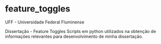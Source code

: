 # feature_toggles
UFF - Universidade Federal Fluminense

Dissertação - Feature Toggles
Scripts em python utilizados na obtenção de informações relevantes para desenvolvimento de minha dissertação.
